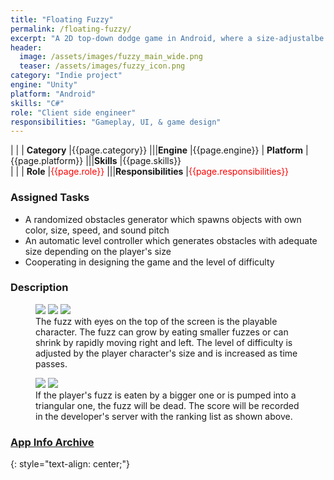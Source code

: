 ```yaml
---
title: "Floating Fuzzy"
permalink: /floating-fuzzy/
excerpt: "A 2D top-down dodge game in Android, where a size-adjustalbe fuzz should avoid other incoming fuzzies."
header:
  image: /assets/images/fuzzy_main_wide.png
  teaser: /assets/images/fuzzy_icon.png
category: "Indie project"
engine: "Unity"
platform: "Android"
skills: "C#"
role: "Client side engineer"
responsibilities: "Gameplay, UI, & game design"
---
```


| |
| **Category**	|{{page.category}}									|||**Engine**			|{{page.engine}}
| **Platform**	|{{page.platform}}								|||**Skills**			|{{page.skills}}	
| |
| **Role**		|<span style="color:red">{{page.role}}</span>	|||**Responsibilities**	|<span style="color:red">{{page.responsibilities}}</span>

### Assigned Tasks
 - A randomized obstacles generator which spawns objects with own color, size, speed, and sound pitch
 - An automatic level controller which generates obstacles with adequate size depending on the player's size
 - Cooperating in designing the game and the level of difficulty

### Description
<figure class="third">
	<img src="/assets/images/fuzzy_tutorial.jpg">
	<img src="/assets/images/fuzzy_ingame_1.jpg">
	<img src="/assets/images/fuzzy_ingame_2.jpg">
	<figcaption>The fuzz with eyes on the top of the screen is the playable character. The fuzz can grow by eating smaller fuzzes or can shrink by rapidly moving right and left. The level of difficulty is adjusted by the player character's size and is increased as time passes.</figcaption>
</figure>

<figure class="half">
	<img src="/assets/images/fuzzy_ingame_dead.jpg">
	<img src="/assets/images/fuzzy_rank.jpg">
	<figcaption>If the player's fuzz is eaten by a bigger one or is pumped into a triangular one, the fuzz will be dead. The score will be recorded in the developer's server with the ranking list as shown above.</figcaption>
</figure>

### [App Info Archive](https://apkpure.com/floating-fuzzy/com.MangoCompany.FloatingFuzzy)
{: style="text-align: center;"}